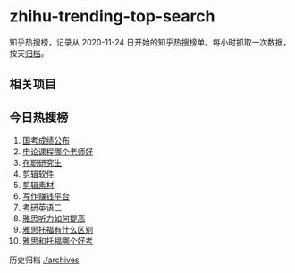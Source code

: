 # zhihu-trending-top-search

知乎热搜榜，记录从 2020-11-24
日开始的知乎热搜榜单。每小时抓取一次数据，按天[归档](./archives)。

## 相关项目

## 今日热搜榜

<!-- BEGIN -->
<!-- 最后更新时间 Tue Jan 16 2024 15:07:37 GMT+0800 (China Standard Time) -->

1. [国考成绩公布](https://www.zhihu.com/search?q=国考成绩公布)
1. [申论课程哪个老师好](https://www.zhihu.com/search?q=申论课程哪个老师好)
1. [在职研究生](https://www.zhihu.com/search?q=在职研究生)
1. [剪辑软件](https://www.zhihu.com/search?q=剪辑软件)
1. [剪辑素材](https://www.zhihu.com/search?q=剪辑素材)
1. [写作赚钱平台](https://www.zhihu.com/search?q=写作赚钱平台)
1. [考研英语二](https://www.zhihu.com/search?q=考研英语二)
1. [雅思听力如何提高](https://www.zhihu.com/search?q=雅思听力如何提高)
1. [雅思托福有什么区别](https://www.zhihu.com/search?q=雅思托福有什么区别)
1. [雅思和托福哪个好考](https://www.zhihu.com/search?q=雅思和托福哪个好考)

<!-- END -->

历史归档 [./archives](./archives)
